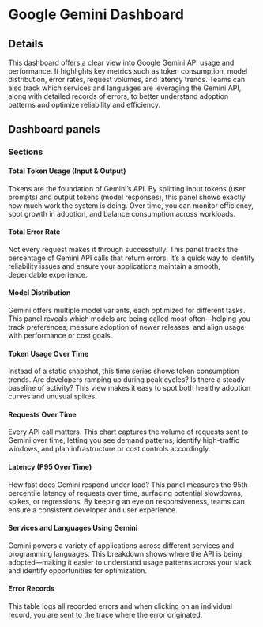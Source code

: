 # Google Gemini Dashboard

## Details

This dashboard offers a clear view into Google Gemini API usage and performance. It highlights key metrics such as token consumption, model distribution, error rates, request volumes, and latency trends. Teams can also track which services and languages are leveraging the Gemini API, along with detailed records of errors, to better understand adoption patterns and optimize reliability and efficiency.


## Dashboard panels

### Sections

#### Total Token Usage (Input & Output)

Tokens are the foundation of Gemini’s API. By splitting input tokens (user prompts) and output tokens (model responses), this panel shows exactly how much work the system is doing. Over time, you can monitor efficiency, spot growth in adoption, and balance consumption across workloads.

#### Total Error Rate

Not every request makes it through successfully. This panel tracks the percentage of Gemini API calls that return errors. It’s a quick way to identify reliability issues and ensure your applications maintain a smooth, dependable experience.

#### Model Distribution

Gemini offers multiple model variants, each optimized for different tasks. This panel reveals which models are being called most often—helping you track preferences, measure adoption of newer releases, and align usage with performance or cost goals.

#### Token Usage Over Time

Instead of a static snapshot, this time series shows token consumption trends. Are developers ramping up during peak cycles? Is there a steady baseline of activity? This view makes it easy to spot both healthy adoption curves and unusual spikes.

#### Requests Over Time

Every API call matters. This chart captures the volume of requests sent to Gemini over time, letting you see demand patterns, identify high-traffic windows, and plan infrastructure or cost controls accordingly.

#### Latency (P95 Over Time)

How fast does Gemini respond under load? This panel measures the 95th percentile latency of requests over time, surfacing potential slowdowns, spikes, or regressions. By keeping an eye on responsiveness, teams can ensure a consistent developer and user experience.

#### Services and Languages Using Gemini

Gemini powers a variety of applications across different services and programming languages. This breakdown shows where the API is being adopted—making it easier to understand usage patterns across your stack and identify opportunities for optimization.

#### Error Records

This table logs all recorded errors and when clicking on an individual record, you are sent to the trace where the error originated.







